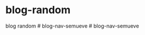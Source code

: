 # blog-random
blog random
#   b l o g - n a v - s e m u e v e  
 #   b l o g - n a v - s e m u e v e  
 